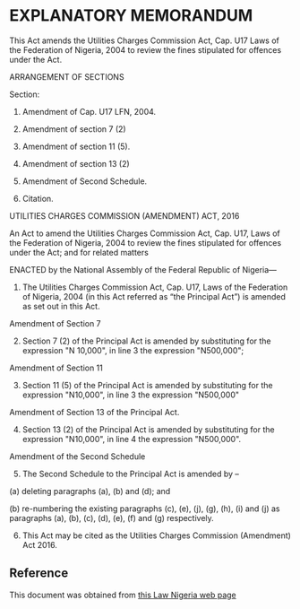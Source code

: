 # EXPLANATORY MEMORANDUM

This Act amends the Utilities Charges Commission Act, Cap. U17 Laws of the Federation of Nigeria, 2004 to review the fines stipulated for offences under the Act.

ARRANGEMENT OF SECTIONS

Section:

1. Amendment of Cap. U17 LFN, 2004.

2. Amendment of section 7 (2)

3. Amendment of section 11 (5).

4. Amendment of section 13 (2)

5. Amendment of Second Schedule.

6. Citation.

UTILITIES CHARGES COMMISSION (AMENDMENT) ACT, 2016

An Act to amend the Utilities Charges Commission Act, Cap. U17, Laws of the Federation of Nigeria, 2004 to review the fines stipulated for offences under the Act; and for related matters

ENACTED by the National Assembly of the Federal Republic of Nigeria—

1. The Utilities Charges Commission Act, Cap. U17, Laws of the Federation of Nigeria, 2004 (in this Act referred as “the Principal Act”) is amended as set out in this Act.

Amendment of Section 7

2. Section 7 (2) of the Principal Act is amended by substituting for the expression "N 10,000", in line 3 the expression "N500,000";

Amendment of Section 11

3. Section 11 (5) of the Principal Act is amended by substituting for the expression "N10,000", in line 3 the expression "N500,000"

Amendment of Section 13 of the Principal Act.

4. Section 13 (2) of the Principal Act is amended by substituting for the expression "N10,000", in line 4 the expression "N500,000".

Amendment of the Second Schedule

5. The Second Schedule to the Principal Act is amended by –

(a) deleting paragraphs (a), (b) and (d); and

(b) re-numbering the existing paragraphs (c), (e), (j), (g), (h), (i) and (j) as paragraphs (a), (b), (c), (d), (e), (f) and (g) respectively.

6. This Act may be cited as the Utilities Charges Commission (Amendment) Act 2016.

## Reference

This document was obtained from [this Law Nigeria web page](http://www.lawnigeria.com/LFN/U/Utilities-Charges-Commission%28Amendment%29Act.php)
